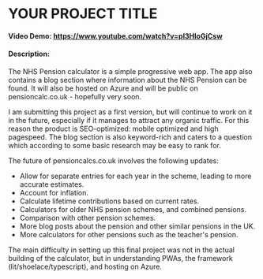 # YOUR PROJECT TITLE
#### Video Demo:  https://www.youtube.com/watch?v=pI3HloGjCsw
#### Description:
The NHS Pension calculator is a simple progressive web app. The app also contains a blog section where information about the NHS Pension can be found. It will also be hosted on Azure and will be public on pensioncalc.co.uk - hopefully very soon.

I am submitting this project as a first version, but will continue to work on it in the future, especially if it manages to attract any organic traffic. For this reason the product is SEO-optimized: mobile optimized and high pagespeed. The blog section is also keyword-rich and caters to a question which according to some basic research may be easy to rank for.

The future of pensioncalcs.co.uk involves the following updates:
- Allow for separate entries for each year in the scheme, leading to more accurate estimates.
- Account for inflation.
- Calculate lifetime contributions based on current rates.
- Calculators for older NHS pension schemes, and combined pensions.
- Comparison with other pension schemes.
- More blog posts about the pension and other similar pensions in the UK.
- More calculators for other pensions such as the teacher's pension.

The main difficulty in setting up this final project was not in the actual building of the calculator, but in understanding PWAs, the framework (lit/shoelace/typescript), and hosting on Azure.